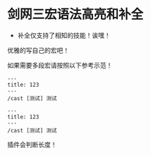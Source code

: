 # 剑网三宏语法高亮和补全

* 补全仅支持了相知的技能！诶嘿！

优雅的写自己的宏吧！

如果需要多段宏请按照以下参考示范！
```jx3macro
---
title: 123
---
/cast [测试] 测试

---
title: 123
---
/cast [测试] 测试
```
插件会判断长度！